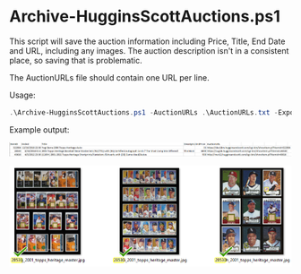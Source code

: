 # Archive-HugginsScottAuctions.ps1

This script will save the auction information including Price, Title, End Date and URL, including any images. The auction description isn't in a consistent place, so saving that is problematic.

The AuctionURLs file should contain one URL per line.

Usage:

```powershell
.\Archive-HugginsScottAuctions.ps1 -AuctionURLs .\AuctionURLs.txt -ExportPath "C:\Users\Dad\Google Drive\Baseball\BB\Not Mine\HugginsScottArchive"
```

Example output:

![Data Output](https://github.com/tylerapplebaum/Archive-HugginsScottAuctions/blob/master/docs/data_example.png)

![Image Output](https://github.com/tylerapplebaum/Archive-HugginsScottAuctions/blob/master/docs/image_example.png)